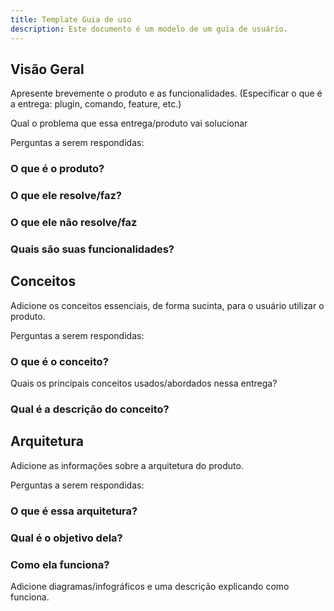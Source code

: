 ```yaml
---
title: Template Guia de uso 
description: Este documento é um modelo de um guia de usuário.
---
```


## **Visão Geral**
Apresente brevemente o produto e as funcionalidades. (Especificar o que é a entrega: plugin, comando, feature, etc.)

Qual o problema que essa entrega/produto vai solucionar

Perguntas a serem respondidas: 

### **O que é o produto?**

### **O que ele resolve/faz?**

### **O que ele não resolve/faz**

### **Quais são suas funcionalidades?**

## **Conceitos**
Adicione os conceitos essenciais, de forma sucinta, para o usuário utilizar o produto. 

Perguntas a serem respondidas: 
### **O que é o conceito?**
Quais os principais conceitos usados/abordados nessa entrega?

### **Qual é a descrição do conceito?**



## **Arquitetura**
Adicione as informações sobre a arquitetura do produto.

Perguntas a serem respondidas:
### **O que é essa arquitetura?**

### **Qual é o objetivo dela?**

### **Como ela funciona?**
Adicione diagramas/infográficos e uma descrição explicando como funciona.

